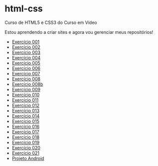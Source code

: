 # html-css
 Curso de HTML5 e CSS3 do Curso em Vídeo

 Estou aprendendo a criar sites e agora vou gerenciar meus repositórios!

   <ul>
        <li><a href="https://hsvasconcellos.github.io/html-css/exercicios/ex001/index.html">Exercício 001</a></li>
        <li><a href="https://hsvasconcellos.github.io/html-css/exercicios/ex002/index.html">Exercício 002</a></li>
        <li><a href="https://hsvasconcellos.github.io/html-css/exercicios/ex003/index.html">Exercício 003</a></li>
        <li><a href="https://hsvasconcellos.github.io/html-css/exercicios/ex004/index.html">Exercício 004</a></li>
        <li><a href="https://hsvasconcellos.github.io/html-css/exercicios/ex005/index.html">Exercício 005</a></li>
        <li><a href="https://hsvasconcellos.github.io/html-css/exercicios/ex006/index.html">Exercício 006</a></li>
        <li><a href="https://hsvasconcellos.github.io/html-css/exercicios/ex007/index.html">Exercício 007</a></li>
        <li><a href="https://hsvasconcellos.github.io/html-css/exercicios/ex008/index.html">Exercício 008</a></li>
        <li><a href="https://hsvasconcellos.github.io/html-css/exercicios/ex008b/index.html">Exercício 008b</a></li>
        <li><a href="https://hsvasconcellos.github.io/html-css/exercicios/ex009/index.html">Exercício 009</a></li>
        <li><a href="https://hsvasconcellos.github.io/html-css/exercicios/ex010/index.html">Exercício 010</a></li>
        <li><a href="https://hsvasconcellos.github.io/html-css/exercicios/ex011/index.html">Exercício 011</a></li>
        <li><a href="https://hsvasconcellos.github.io/html-css/exercicios/ex012/index.html">Exercício 012</a></li>
        <li><a href="https://hsvasconcellos.github.io/html-css/exercicios/ex013/index.html">Exercício 013</a></li>
        <li><a href="https://hsvasconcellos.github.io/html-css/exercicios/ex014/index.html">Exercício 014</a></li>
        <li><a href="https://hsvasconcellos.github.io/html-css/exercicios/ex015/index.html">Exercício 015</a></li>
        <li><a href="https://hsvasconcellos.github.io/html-css/exercicios/ex016/cor01.html">Exercício 016</a></li>
        <li><a href="https://hsvasconcellos.github.io/html-css/exercicios/ex017/fonte01.html">Exercício 017</a></li>
        <li><a href="https://hsvasconcellos.github.io/html-css/exercicios/ex018/fonte01.html">Exercício 018</a></li>
        <li><a href="https://hsvasconcellos.github.io/html-css/exercicios/ex019/seletor01.html">Exercício 019</a></li>
        <li><a href="https://hsvasconcellos.github.io/html-css/exercicios/ex020/hover.html">Exercício 020</a></li>
        <li><a href="https://hsvasconcellos.github.io/html-css/exercicios/ex021/caixa01.html">Exercício 021</a></li>
        <li><a href="https://hsvasconcellos.github.io/html-css/exercicios/resposta/android.html">Projeto Android</a></li>
    </ul>
